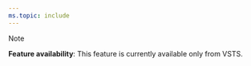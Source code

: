 ```yaml
---
ms.topic: include
---
```


> [!NOTE]  
**Feature availability**: This feature is currently available only from VSTS.  